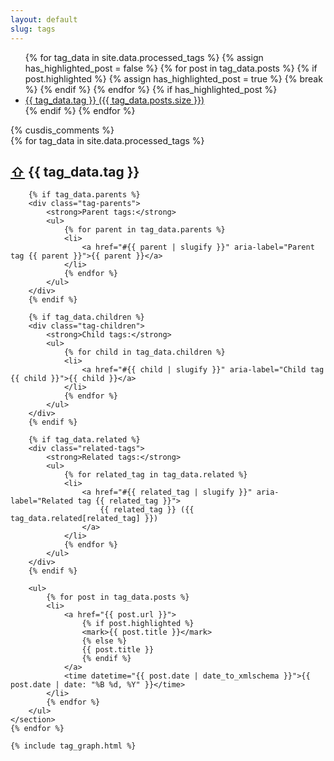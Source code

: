 ```yaml
---
layout: default
slug: tags
---
```


<aside class="tag-list" aria-label="List of all tags">
    <ul>
        {% for tag_data in site.data.processed_tags %}
        {% assign has_highlighted_post = false %}
        {% for post in tag_data.posts %}
        {% if post.highlighted %}
        {% assign has_highlighted_post = true %}
        {% break %}
        {% endif %}
        {% endfor %}
        {% if has_highlighted_post %}
        <li>
            <a href="#{{ tag_data.tag | slugify }}" aria-label="Tag {{ tag_data.tag }} with {{ tag_data.posts.size }} posts">
                {{ tag_data.tag }} ({{ tag_data.posts.size }})
            </a>
        </li>
        {% endif %}
        {% endfor %}
    </ul>
</aside>
{% cusdis_comments %}

<div class="tagged-posts">
    {% for tag_data in site.data.processed_tags %}
    <section id="{{ tag_data.tag | slugify }}" aria-labelledby="{{ tag_data.tag | slugify }}-heading">
        <h2 id="{{ tag_data.tag | slugify }}-heading">
            <a href="#" class="back-to-top" aria-label="Back to top">⇧</a>
            {{ tag_data.tag }}
        </h2>

        {% if tag_data.parents %}
        <div class="tag-parents">
            <strong>Parent tags:</strong>
            <ul>
                {% for parent in tag_data.parents %}
                <li>
                    <a href="#{{ parent | slugify }}" aria-label="Parent tag {{ parent }}">{{ parent }}</a>
                </li>
                {% endfor %}
            </ul>
        </div>
        {% endif %}

        {% if tag_data.children %}
        <div class="tag-children">
            <strong>Child tags:</strong>
            <ul>
                {% for child in tag_data.children %}
                <li>
                    <a href="#{{ child | slugify }}" aria-label="Child tag {{ child }}">{{ child }}</a>
                </li>
                {% endfor %}
            </ul>
        </div>
        {% endif %}

        {% if tag_data.related %}
        <div class="related-tags">
            <strong>Related tags:</strong>
            <ul>
                {% for related_tag in tag_data.related %}
                <li>
                    <a href="#{{ related_tag | slugify }}" aria-label="Related tag {{ related_tag }}">
                        {{ related_tag }} ({{ tag_data.related[related_tag] }})
                    </a>
                </li>
                {% endfor %}
            </ul>
        </div>
        {% endif %}

        <ul>
            {% for post in tag_data.posts %}
            <li>
                <a href="{{ post.url }}">
                    {% if post.highlighted %}
                    <mark>{{ post.title }}</mark>
                    {% else %}
                    {{ post.title }}
                    {% endif %}
                </a>
                <time datetime="{{ post.date | date_to_xmlschema }}">{{ post.date | date: "%B %d, %Y" }}</time>
            </li>
            {% endfor %}
        </ul>
    </section>
    {% endfor %}
</div>

<div class="mermaid">
    <pre><code>{% include tag_graph.html %}</code></pre>
</div>
